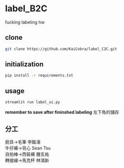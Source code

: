 # label_B2C
fucking labeling hw

## clone 
```bash
git clone https://github.com/KaiCobra/label_C2C.git
```

## initialization
```bash
pip install -r requirements.txt
```

## usage 
```bash
streamlit run label_ui.py
```

**remember to save after fininshed labeling**  左下角的儲存

## 分工
廚具->毛筆           李酩濠\
牛仔褲->背心         Sean Tsu\
自拍棒->西裝褲       鍾玄祐\
轉接線->馬克杯       林鴻新
